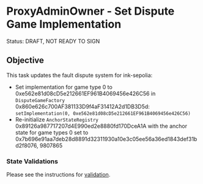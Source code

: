# ProxyAdminOwner - Set Dispute Game Implementation

Status: DRAFT, NOT READY TO SIGN

## Objective

This task updates the fault dispute system for ink-sepolia: 

* Set implementation for game type 0 to 0xe562e81d08cD5e212661EF961B4069456e426C56 in `DisputeGameFactory` 0x860e626c700AF381133D9f4aF31412A2d1DB3D5d: `setImplementation(0, 0xe562e81d08cD5e212661EF961B4069456e426C56)`
* Re-initialize `AnchorStateRegistry` 0x89126a987717207d4E990ed2e8880fd170DceA1A with the anchor state for game types 0 set to 0x7b696e91aa7deb28d8891d32311930a10e3c05ee56a36ed1843def31bd2f8076, 9807865
<!--NEXT TASK DESCRIPTION-->

### State Validations

Please see the instructions for [validation](./VALIDATION.md).
